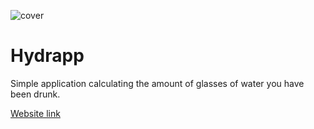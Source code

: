 ![cover](./assets/img/water-glass.svg)

# Hydrapp

Simple application calculating the amount of glasses of water you have been drunk.

[Website link](https://paulina-studniak.github.io/hydrapp)